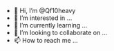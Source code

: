 - 👋 Hi, I’m @Qf10heavy
- 👀 I’m interested in ...
- 🌱 I’m currently learning ...
- 💞️ I’m looking to collaborate on ...
- 📫 How to reach me ...

<!---
Qf10heavy/Qf10heavy is a ✨ special ✨ repository because its `README.md` (this file) appears on your GitHub profile.
You can click the Preview link to take a look at your changes.
--->
